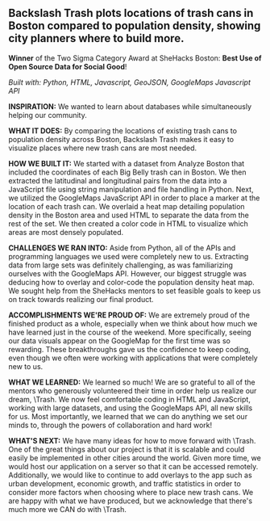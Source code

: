 ## Backslash Trash plots locations of trash cans in Boston compared to population density, showing city planners where to build more.

__Winner__ of the Two Sigma Category Award at SheHacks Boston: __Best Use of Open Source Data for Social Good__!

_Built with: Python, HTML, Javascript, GeoJSON, GoogleMaps Javascript API_

__INSPIRATION:__ We wanted to learn about databases while simultaneously helping our community.

__WHAT IT DOES:__ By comparing the locations of existing trash cans to population density across Boston, Backslash Trash makes it easy to visualize places where new trash cans are most needed.

__HOW WE BUILT IT:__ We started with a dataset from Analyze Boston that included the coordinates of each Big Belly trash can in Boston. We then extracted the latitudinal and longitudinal pairs from the data into a JavaScript file using string manipulation and file handling in Python. Next, we utilized the GoogleMaps JavaScript API in order to place a marker at the location of each trash can. We overlaid a heat map detailing population density in the Boston area and used HTML to separate the data from the rest of the set. We then created a color code in HTML to visualize which areas are most densely populated.

__CHALLENGES WE RAN INTO:__ Aside from Python, all of the APIs and programming languages we used were completely new to us. Extracting data from large sets was definitely challenging, as was familiarizing ourselves with the GoogleMaps API. However, our biggest struggle was deducing how to overlay and color-code the population density heat map. We sought help from the SheHacks mentors to set feasible goals to keep us on track towards realizing our final product.

__ACCOMPLISHMENTS WE'RE PROUD OF:__ We are extremely proud of the finished product as a whole, especially when we think about how much we have learned just in the course of the weekend. More specifically, seeing our data visuals appear on the GoogleMap for the first time was so rewarding. These breakthroughs gave us the confidence to keep coding, even though we often were working with applications that were completely new to us.

__WHAT WE LEARNED:__ We learned so much! We are so grateful to all of the mentors who generously volunteered their time in order help us realize our dream, \Trash. We now feel comfortable coding in HTML and JavaScript, working with large datasets, and using the GoogleMaps API, all new skills for us. Most importantly, we learned that we can do anything we set our minds to, through the powers of collaboration and hard work!

__WHAT'S NEXT:__ We have many ideas for how to move forward with \Trash. One of the great things about our project is that it is scalable and could easily be implemented in other cities around the world. Given more time, we would host our application on a server so that it can be accessed remotely. Additionally, we would like to continue to add overlays to the app such as urban development, economic growth, and traffic statistics in order to consider more factors when choosing where to place new trash cans. We are happy with what we have produced, but we acknowledge that there's much more we CAN do with \Trash.
